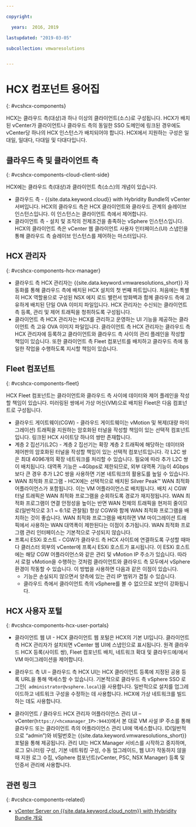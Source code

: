 ```yaml
---

copyright:

  years:  2016, 2019

lastupdated: "2019-03-05"

subcollection: vmwaresolutions


---
```


# HCX 컴포넌트 용어집
{: #vcshcx-components}

HCX는 클라우드 측(대상)과 하나 이상의 클라이언트(소스)로
구성됩니다. HCX가 배치된 vCenter가 클라이언트나 클라우드 측의
동일한 SSO 도메인에 링크된 경우에도 vCenter당 하나의 HCX 인스턴스가
배치되어야 합니다. HCX에서 지원하는 구성은 일대일,
일대다, 다대일 및 다대다입니다.

## 클라우드 측 및 클라이언트 측
{: #vcshcx-components-cloud-client-side}

HCX에는 클라우드 측(대상)과 클라이언트 측(소스)의 개념이 있습니다.
- 클라우드 측 - {{site.data.keyword.cloud}} with Hybridity Bundle의 vCenter 서버입니다. HCX의
클라우드 측은 HCX 클라이언트와 클라우드 관계의 슬레이브
인스턴스입니다. 이 인스턴스는 클라이언트 측에서 제어합니다.
- 클라이언트 측 - 설치 및 조작의 전제조건을 충족하는
vSphere 인스턴스입니다. HCX의 클라이언트 측은
vCenter 웹 클라이언트 사용자 인터페이스(UI) 스냅인을 통해 클라우드 측 슬레이브
인스턴스를 제어하는 마스터입니다.

## HCX 관리자
{: #vcshcx-components-hcx-manager}

- 클라우드 측 HCX 관리자는 {{site.data.keyword.vmwaresolutions_short}} 자동화를 통해
클라우드 측에 배치된 HCX 설치의 첫 번째 파트입니다.
처음에는 특별히 HCX 역할용으로 구성된 NSX 에지 로드 밸런서
방화벽과 함께 클라우드 측에 고유하게 배치된 단일 OVA 이미지
파일입니다. HCX 관리자는
수신되는 클라이언트 측 등록, 관리 및 제어 트래픽을 청취하도록
구성됩니다.
- 클라이언트 측 HCX 관리자는 HCX를 관리하고 운영하는 UI 기능을 제공하는 클라이언트 측 고유 OVA 이미지 파일입니다. 클라이언트 측
HCX 관리자는 클라우드 측 HCX 관리자에 등록하고
클라이언트와 클라우드 측 사이의 관리 플레인을 작성할
책임이 있습니다. 또한 클라이언트 측 Fleet 컴포넌트를
배치하고 클라우드 측에 동일한 작업을 수행하도록 지시할
책임이 있습니다.

## Fleet 컴포넌트
{: #vcshcx-components-fleet}

HCX Fleet 컴포넌트는 클라이언트와 클라우드 측 사이에
데이터와 제어 플레인을 작성할 책임이 있습니다. 미러링된 쌍에서
가상 머신(VM)으로 배치된 Fleet은 다음 컴포넌트로 구성됩니다.

- 클라우드 게이트웨이(CGW) - 클라우드 게이트웨이는
vMotion 및 복제(대량 마이그레이션) 트래픽을 지원하는 암호화된
터널을 작성할 책임이 있는 선택적 컴포넌트입니다. 링크된 HCX 사이트당
하나의 쌍만 존재합니다.
- 계층 2 집선기(L2C) - 계층 2 집선기는 확장 계층 2 트래픽에
해당하는 데이터와 제어판의 암호화된 터널을 작성할 책임이 있는
선택적 컴포넌트입니다. 각 L2C 쌍은 최대 4096개의
확장 네트워크를 처리할 수 있습니다. 필요에 따라 추가 L2C
쌍이 배치됩니다. 대역폭 기능은 ~4Gbps로
제한되므로, 외부 대역폭 기능이 4Gbps보다 큰 경우
추가 L2C 쌍을 사용하면 기본 네트워크의 활용도를
높일 수 있습니다.
- WAN 최적화 프로그램 - HCX에는 선택적으로 배치된 Silver Peak™ WAN
최적화 어플라이언스가 포함됩니다. 이는 VM 어플라이언스로 배치됩니다. 배치 시
CGW 터널 트래픽은 WAN 최적화 프로그램을 순회하도록 경로가 재지정됩니다.
WAN 최적화 프로그램이 연결 안정성을 높이는 반면 WAN 전체의 트래픽을
현저히 줄이므로(일반적으로 3:1 ~ 6:1로 관찰됨) 항상 CGW와 함께 WAN
최적화 프로그램을 배치하는 것이 좋습니다. WAN 최적화 프로그램을
배치하면 VM 마이그레이션 트래픽에서 사용하는 WAN 대역폭이 제한된다는
이점이 추가됩니다. WAN 최적화 프로그램
관리 인터페이스는 기본적으로 구성되지 않습니다.
- 프록시 ESXi 호스트 - CGW가 클라우드 측 HCX 사이트에 연결하도록
구성할 때마다 클러스터 외부의 vCenter에 프록시 ESXi 호스트가
표시됩니다. 이 ESXi 호스트에는 해당 CGW 어플라이언스와
같은 관리 및 vMotion IP 주소가 있습니다. 따라서
로컬 vMotion을 수행하는 것처럼 클라이언트와 클라우드 측 모두에서
vSphere 환경이 작동할 수 있습니다. 이 방법을 사용하면 다음과 같은 이점이 있습니다.
    - 기능은 손실되지 않으면서 양측에 있는 관리
IP 범위가 겹칠 수 있습니다.
    - 클라우드 측에서 클라이언트 측의 vSphere를 볼 수 없으므로 보안이 강화됩니다.

## HCX 사용자 포털
{: #vcshcx-components-hcx-user-portals}

- 클라이언트 웹 UI - HCX 클라이언트 웹 포털은 HCX의 기본 UI입니다. 클라이언트 측 HCX 관리자가 설치되면
vCenter 웹 UI에 스냅인으로 표시됩니다. 원격 클라우드 HCX 등록(사이트 쌍),
Fleet 컴포넌트 배치, 네트워크 확대 및 클라우드에/에서 VM 마이그레이션을 제어합니다.

- 클라우드 측 UI – 클라우드 측 HCX UI는 HCX 클라이언트 등록에 지정된
공용 등록 URL을 통해 액세스할 수 있습니다. 기본적으로
클라우드 측 vSphere SSO 로그인(` administrator@vsphere.local`)을 사용합니다. 일반적으로
설치를 업그레이드하고 네트워크 구성을 수정하는 데 사용합니다. HCX에
가상 네트워크를 빌드하는 데도 사용합니다.

- 클라이언트 / 클라우드 HCX 관리자 어플라이언스 관리 UI – vCenter(`https://<hcxmanager_IP>:9443`)에서 본 대로 VM 사설 IP 주소를 통해 클라우드 또는 클라이언트 측의 어플라이언스 관리 UI에 액세스합니다. ID(일반적으로 “admin”)와 비밀번호는
{{site.data.keyword.vmwaresolutions_short}} 포털을 통해 제공됩니다. 관리 UI는 HCX Manager 서비스를 시작하고 중지하며, 로그 모니터링 구성, 기본 네트워킹 구성, 수동 업그레이드, 웹 UI가 작동하지 않을 때 지원 로그 수집, vSphere 컴포넌트(vCenter, PSC, NSX Manager) 등록 및 인증서 관리에 사용합니다.

## 관련 링크
{: #vcshcx-components-related}

* [vCenter Server on {{site.data.keyword.cloud_notm}} with Hybridity Bundle 개요](/docs/services/vmwaresolutions/archiref/vcs?topic=vmware-solutions-vcs-hybridity-intro)   
